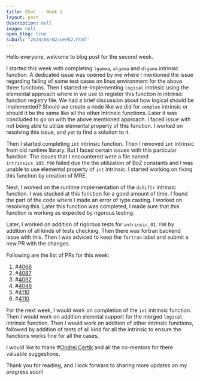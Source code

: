 ```yaml
---
title: GSoC :- Week 2
layout: post
description: null
image: null
open_blog: true
suburl: "2024/06/02/week2.html"
---
```


Hello everyone, welcome to blog post for the second week.

I started this week with completing `lgamma`, `algama` and `dlgama` intrinsic function. A dedicated issue was opened by me where I mentioned the issue regarding failing of some test cases on linux environment for the above three functions. Then I started re-implementing `logical` intrinsic using the elemental approach where in we use to register this function in intrinsic function registry file. We had a brief discussion about how logical should be implemented? Should we create a node like we did for `complex` intrinsic or should it be the same like all the other intrinsic functions. Later it was concluded to go on with the above mentioned approach. I faced issue with not being able to utilize elemental property of this function. I worked on resolving this issue, and yet to find a solution to it.

Then I started completing `int` intrinsic function. Then I removed `int` intrinsic from old runtime library. But I faced certain issues with this particular function. The issues that I encountered were a file named `intrinsics_103.f90` failed due the the utilization of BoZ constants and I was unable to use elemental property of `int` intrinsic. I started working on fixing this function by creation of MRE.

Next, I worked on the runtime implementation of the `dshiftr` intrinsic function. I was stucked at this function for a good amount of time. I found the part of the code where I made an error of type casting. I worked on resolving this. Later this function was completed, I made sure that this function is working as expected by rigorous testing.

Later, I worked on addition of rigorous tests for `intrinsic_01.f90` by addition of all kinds of tests checking. Then there was fortran backend issue with this. Then I was adviced to keep the `fortran` label and submit a new PR with the changes.

Following are the list of PRs for this week:

1) #[4066](https://github.com/lfortran/lfortran/pull/4066)
2) #[4087](https://github.com/lfortran/lfortran/pull/4087)
3) #[4092](https://github.com/lfortran/lfortran/pull/4092)
4) #[4046](https://github.com/lfortran/lfortran/pull/4046)
5) #[4110](https://github.com/lfortran/lfortran/pull/4110)
6) #[4110](https://github.com/lfortran/lfortran/pull/4087)

For the next week, I would work on completion of the `int` intrinsic function. Then I would work on addition elemntal support for the merged `logical` intrinsic function. Then I would work on addition of other intrinsic functions, followed by addition of tests of all kind for all the intrinsic to ensure the functions works fine for all the cases.

I would like to thank #[Ondrej Certik](https://github.com/certik) and all the co-mentors for there valuable suggestions.

Thank you for reading, and I look forward to sharing more updates on my progress soon!


